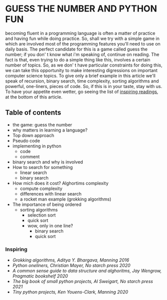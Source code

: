 # GUESS THE NUMBER AND PYTHON FUN

becoming fluent in a programming language is often a matter of practice and having fun while doing practice.
So, shall we try with a simple game in which are involved most of the programming features you'll need to use on daily basis.
The perfect candidate for this is a game called guess the number; if you don' t know what i'm speaking of, continue on reading.
The fact is that, even trying to do a simple thing like this, involves a certain number of topics. So, as we don' t have particular constraints for doing this, we can take this opportunity to make interesting digressions on important computer science topics.
To give only a brief example in this article we'll speak of recursion, binary search, time complexity, sorting algorithms and powerful, one-liners, pieces of code.
So, if this is in your taste, stay with us. To have your appetite even wetter, go seeing the list of [inspiring readings](#bib), at the bottom of this article.

## Table of contents

- the game: guess the number
- why matters in learning a language?
- Top down approach 
- Pseudo code
- implementing in python
    - code
	- comment
- binary search and why is involved
- How to search for something
	- linear search
	- binary search
- How mich does it cost? Alghortims complexity
    - compute complexity
	- differences with linear search
	- a rocket man example (grokking algorithms)
- The importance of being ordered
	- sorting algorithms
		- selection sort
		- quick sort
		- wow, only in one line?
			- binary search
			- quick sort


<span id="bib"></span>
### Inspiring
- *Grokking algorithms, Aditya Y. Bhargava, Manning 2016*
- *Python oneliners, Christian Mayer, No starch press 2020*
- *A common sense guide to data structure and alghoritms, Jay Wengrow, Pragmatic bookshelf 2020*
- *The big book of small python projects, Al Sweigart, No starch press 2021*
- *Tiny python projects, Ken Youens-Clark, Manning 2020* 